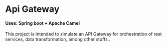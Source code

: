# Api Gateway
#### Uses: Spring boot + Apache Camel

This project is intended to simulate an API Gateway for orchestration of rest services, data transformation, among other stuffs..
